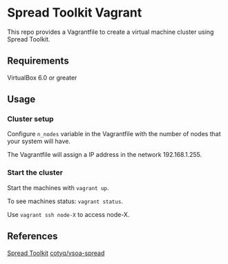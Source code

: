 # Spread Toolkit Vagrant

This repo provides a Vagrantfile to create a virtual machine cluster using Spread Toolkit.

## Requirements

VirtualBox 6.0 or greater

## Usage

### Cluster setup

Configure `n_nodes` variable in the Vagrantfile with the number of nodes that your system will have.

The Vagrantfile will assign a IP address in the network 192.168.1.255.

### Start the cluster

Start the machines with `vagrant up`.

To see machines status: `vagrant status`.

Use `vagrant ssh node-X` to access node-X.


## References

[Spread Toolkit](http://www.spread.org/)
[cotyq/vsoa-spread](https://app.vagrantup.com/cotyq/boxes/vsoa-spread)
